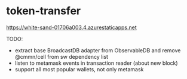 # token-transfer

https://white-sand-01706a003.4.azurestaticapps.net


TODO:
* extract base BroadcastDB adapter from ObservableDB and remove @cmmn/cell from sw dependency list
* listen to metamask events in transaction reader (about new block)
* support all most popular wallets, not only metamask